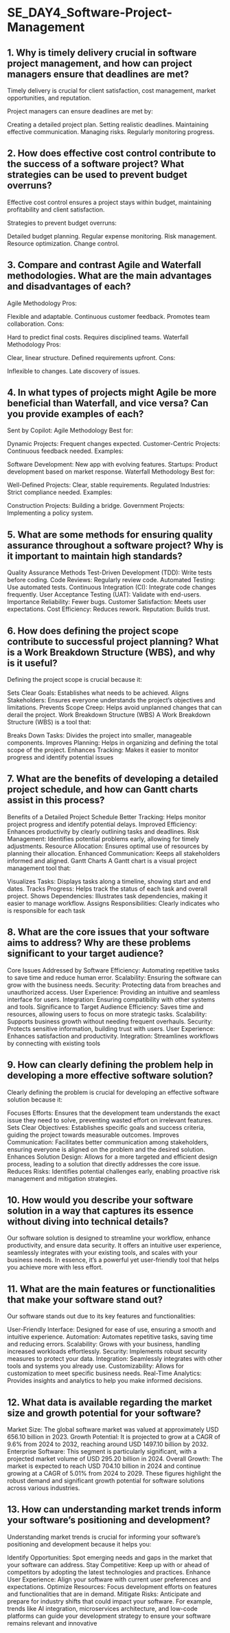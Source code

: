 # SE_DAY4_Software-Project-Management
## 1. Why is timely delivery crucial in software project management, and how can project managers ensure that deadlines are met?
Timely delivery is crucial for client satisfaction, cost management, market opportunities, and reputation.

Project managers can ensure deadlines are met by:

Creating a detailed project plan.
Setting realistic deadlines.
Maintaining effective communication.
Managing risks.
Regularly monitoring progress.

## 2. How does effective cost control contribute to the success of a software project? What strategies can be used to prevent budget overruns?
Effective cost control ensures a project stays within budget, maintaining profitability and client satisfaction.

Strategies to prevent budget overruns:

Detailed budget planning.
Regular expense monitoring.
Risk management.
Resource optimization.
Change control.
## 3. Compare and contrast Agile and Waterfall methodologies. What are the main advantages and disadvantages of each?
Agile Methodology
Pros:

Flexible and adaptable.
Continuous customer feedback.
Promotes team collaboration.
Cons:

Hard to predict final costs.
Requires disciplined teams.
Waterfall Methodology
Pros:

Clear, linear structure.
Defined requirements upfront.
Cons:

Inflexible to changes.
Late discovery of issues.
## 4. In what types of projects might Agile be more beneficial than Waterfall, and vice versa? Can you provide examples of each?
Sent by Copilot:
Agile Methodology
Best for:

Dynamic Projects: Frequent changes expected.
Customer-Centric Projects: Continuous feedback needed.
Examples:

Software Development: New app with evolving features.
Startups: Product development based on market response.
Waterfall Methodology
Best for:

Well-Defined Projects: Clear, stable requirements.
Regulated Industries: Strict compliance needed.
Examples:

Construction Projects: Building a bridge.
Government Projects: Implementing a policy system.
## 5. What are some methods for ensuring quality assurance throughout a software project? Why is it important to maintain high standards?
Quality Assurance Methods
Test-Driven Development (TDD): Write tests before coding.
Code Reviews: Regularly review code.
Automated Testing: Use automated tests.
Continuous Integration (CI): Integrate code changes frequently.
User Acceptance Testing (UAT): Validate with end-users.
Importance
Reliability: Fewer bugs.
Customer Satisfaction: Meets user expectations.
Cost Efficiency: Reduces rework.
Reputation: Builds trust.
## 6. How does defining the project scope contribute to successful project planning? What is a Work Breakdown Structure (WBS), and why is it useful?
Defining the project scope is crucial because it:

Sets Clear Goals: Establishes what needs to be achieved.
Aligns Stakeholders: Ensures everyone understands the project’s objectives and limitations.
Prevents Scope Creep: Helps avoid unplanned changes that can derail the project.
Work Breakdown Structure (WBS)
A Work Breakdown Structure (WBS) is a tool that:

Breaks Down Tasks: Divides the project into smaller, manageable components.
Improves Planning: Helps in organizing and defining the total scope of the project.
Enhances Tracking: Makes it easier to monitor progress and identify potential issues
## 7. What are the benefits of developing a detailed project schedule, and how can Gantt charts assist in this process?
Benefits of a Detailed Project Schedule
Better Tracking: Helps monitor project progress and identify potential delays.
Improved Efficiency: Enhances productivity by clearly outlining tasks and deadlines.
Risk Management: Identifies potential problems early, allowing for timely adjustments.
Resource Allocation: Ensures optimal use of resources by planning their allocation.
Enhanced Communication: Keeps all stakeholders informed and aligned.
Gantt Charts
A Gantt chart is a visual project management tool that:

Visualizes Tasks: Displays tasks along a timeline, showing start and end dates.
Tracks Progress: Helps track the status of each task and overall project.
Shows Dependencies: Illustrates task dependencies, making it easier to manage workflow.
Assigns Responsibilities: Clearly indicates who is responsible for each task
## 8. What are the core issues that your software aims to address? Why are these problems significant to your target audience?
Core Issues Addressed by Software
Efficiency: Automating repetitive tasks to save time and reduce human error.
Scalability: Ensuring the software can grow with the business needs.
Security: Protecting data from breaches and unauthorized access.
User Experience: Providing an intuitive and seamless interface for users.
Integration: Ensuring compatibility with other systems and tools.
Significance to Target Audience
Efficiency: Saves time and resources, allowing users to focus on more strategic tasks.
Scalability: Supports business growth without needing frequent overhauls.
Security: Protects sensitive information, building trust with users.
User Experience: Enhances satisfaction and productivity.
Integration: Streamlines workflows by connecting with existing tools
## 9. How can clearly defining the problem help in developing a more effective software solution?
Clearly defining the problem is crucial for developing an effective software solution because it:

Focuses Efforts: Ensures that the development team understands the exact issue they need to solve, preventing wasted effort on irrelevant features.
Sets Clear Objectives: Establishes specific goals and success criteria, guiding the project towards measurable outcomes.
Improves Communication: Facilitates better communication among stakeholders, ensuring everyone is aligned on the problem and the desired solution.
Enhances Solution Design: Allows for a more targeted and efficient design process, leading to a solution that directly addresses the core issue.
Reduces Risks: Identifies potential challenges early, enabling proactive risk management and mitigation strategies.
## 10. How would you describe your software solution in a way that captures its essence without diving into technical details?
Our software solution is designed to streamline your workflow, enhance productivity, and ensure data security. It offers an intuitive user experience, seamlessly integrates with your existing tools, and scales with your business needs. In essence, it’s a powerful yet user-friendly tool that helps you achieve more with less effort.
## 11. What are the main features or functionalities that make your software stand out?
Our software stands out due to its key features and functionalities:

User-Friendly Interface: Designed for ease of use, ensuring a smooth and intuitive experience.
Automation: Automates repetitive tasks, saving time and reducing errors.
Scalability: Grows with your business, handling increased workloads effortlessly.
Security: Implements robust security measures to protect your data.
Integration: Seamlessly integrates with other tools and systems you already use.
Customizability: Allows for customization to meet specific business needs.
Real-Time Analytics: Provides insights and analytics to help you make informed decisions.
## 12. What data is available regarding the market size and growth potential for your software?
Market Size: The global software market was valued at approximately USD 656.10 billion in 2023.
Growth Potential: It is projected to grow at a CAGR of 9.6% from 2024 to 2032, reaching around USD 1497.10 billion by 2032.
Enterprise Software: This segment is particularly significant, with a projected market volume of USD 295.20 billion in 2024.
Overall Growth: The market is expected to reach USD 704.10 billion in 2024 and continue growing at a CAGR of 5.01% from 2024 to 2029.
These figures highlight the robust demand and significant growth potential for software solutions across various industries.
## 13. How can understanding market trends inform your software’s positioning and development?
Understanding market trends is crucial for informing your software’s positioning and development because it helps you:

Identify Opportunities: Spot emerging needs and gaps in the market that your software can address.
Stay Competitive: Keep up with or ahead of competitors by adopting the latest technologies and practices.
Enhance User Experience: Align your software with current user preferences and expectations.
Optimize Resources: Focus development efforts on features and functionalities that are in demand.
Mitigate Risks: Anticipate and prepare for industry shifts that could impact your software.
For example, trends like AI integration, microservices architecture, and low-code platforms can guide your development strategy to ensure your software remains relevant and innovative
